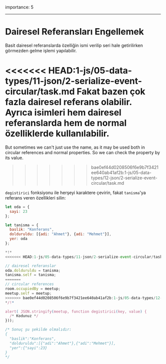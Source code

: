 importance: 5

---

# Dairesel Referansları Engellemek

Basit dairesel referanslarda özelliğin ismi verilip seri hale getirilirken görmezden gelme işlemi yapılabilir.

<<<<<<< HEAD:1-js/05-data-types/11-json/2-serialize-event-circular/task.md
Fakat bazen çok fazla dairesel referans olabilir. Ayrıca isimleri hem dairesel referanslarda hem de normal özelliklerde kullanılabilir.
=======
But sometimes we can't just use the name, as it may be used both in circular references and normal properties. So we can check the property by its value.
>>>>>>> bae0ef44d0208506f6e9b7f3421ee640ab41af2b:1-js/05-data-types/12-json/2-serialize-event-circular/task.md

`degistirici` fonksiyonu ile herşeyi karaktere çevirin, fakat `tanisma`'ya referans veren özellikleri silin:

```js run
let oda = {
  sayi: 23
};

let tanisma = {
  baslik: "Konferans",
  dolduruldu: [{adi: "Ahmet"}, {adi: "Mehmet"}],
  yer: oda
};

*!*
<<<<<<< HEAD:1-js/05-data-types/11-json/2-serialize-event-circular/task.md

// dairesel referanslar 
oda.dolduruldu = tanisma;
tanisma.self = tanisma;
=======
// circular references
room.occupiedBy = meetup;
meetup.self = meetup;
>>>>>>> bae0ef44d0208506f6e9b7f3421ee640ab41af2b:1-js/05-data-types/12-json/2-serialize-event-circular/task.md
*/!*

alert( JSON.stringify(meetup, function degistirici(key, value) {
  /* Kodunuz */
}));

/* Sonuç şu şekilde olmalıdır:
{
  "baslik":"Konferans",
  "dolduruldu":[{"adi":"Ahmet"},{"adi":"Mehmet"}],
  "yer":{"sayi":23}
}
*/
```
